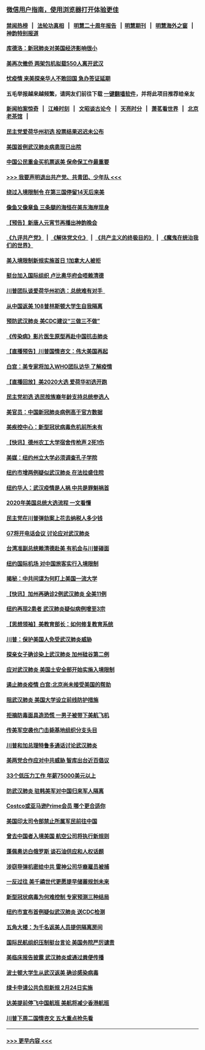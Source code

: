 ### [微信用户指南，使用浏览器打开体验更佳](https://github.com/gfw-breaker/banned-news1/blob/master/indexes/wechat-guide.md?t=0)
#### [禁闻热榜](热点新闻.md?t=0)  &nbsp;&nbsp;|&nbsp;&nbsp; [法轮功真相](https://github.com/gfw-breaker/truth/blob/master/README.md?t=0) &nbsp;&nbsp;|&nbsp;&nbsp; [明慧二十周年报告](https://github.com/gfw-breaker/mh-reports/blob/master/README.md?t=0) &nbsp;&nbsp;|&nbsp;&nbsp;[明慧期刊](https://github.com/gfw-breaker/mh-qikan) &nbsp;&nbsp;|&nbsp;&nbsp; [明慧海外之窗](https://github.com/gfw-breaker/mh-news/blob/master/README.md?t=0) &nbsp;&nbsp;|&nbsp;&nbsp; [神韵特别报道](https://github.com/gfw-breaker/mh-news/blob/master/shenyun.md?t=0)
#### [库德洛：新冠肺炎对美国经济影响很小](../pages/nsc412/n11844418.md?t=02050155) 
#### [美再次撤侨 两架包机拟载550人离开武汉](../pages/nsc412/n11844407.md?t=02050155) 
#### [忧疫情 来美探亲华人不敢回国 急办签证延期](../pages/nsc412/n11843344.md?t=02050155) 
#### 五毛举报越来越频繁，请网友们前往下载 [一键翻墙软件](https://github.com/gfw-breaker/ssr-accounts)，并将此项目推荐给亲友
#### [新闻拍案惊奇](https://github.com/gfw-breaker/banned-news1/blob/master/pages/link4.md) &nbsp;&nbsp;|&nbsp;&nbsp; [江峰时刻](https://github.com/gfw-breaker/banned-news1/blob/master/pages/link4.md) &nbsp;&nbsp;|&nbsp;&nbsp; [文昭谈古论今](https://github.com/gfw-breaker/banned-news1/blob/master/pages/link4.md) &nbsp;&nbsp;|&nbsp;&nbsp; [天亮时分](https://github.com/gfw-breaker/banned-news1/blob/master/pages/link4.md) &nbsp;&nbsp;|&nbsp;&nbsp; [萧茗看世界](https://github.com/gfw-breaker/banned-news1/blob/master/pages/link4.md) &nbsp;&nbsp;|&nbsp;&nbsp; [北京老茶馆](https://github.com/gfw-breaker/banned-news1/blob/master/pages/link4.md) &nbsp;&nbsp;|&nbsp;&nbsp; 
#### [民主党爱荷华州初选 投票结果迟迟未公布](../pages/nsc412/n11844207.md?t=02050155) 
#### [美国首例武汉肺炎病患现已出院](../pages/nsc412/n11842740.md?t=02050155) 
#### [中国公民重金买机票返美 保命保工作最重要](../pages/nsc412/n11843282.md?t=02050155) 
#### [>>> 我要声明退出共产党、共青团、少年队 <<<](https://github.com/begood0513/goodnews/blob/master/quit/letter.md) 
#### [绕过入境限制令  在第三国停留14天后来美](../pages/nsc412/n11843341.md?t=02050155) 
#### [像鱼又像章鱼 三条腿的海怪在美东海岸现身](../pages/nsc412/n11843092.md?t=02050155) 
#### [【预告】新唐人元宵节再播出神韵晚会](../pages/nsc412/n11843192.md?t=02050155) 
#### [《九评共产党》](https://github.com/begood0513/9ping.md/blob/master/README.md) &nbsp;|&nbsp; [《解体党文化》](../../../../jtdwh.md/blob/master/README.md)  &nbsp;|&nbsp; [《共产主义的终极目的》](../../../../gczydzjmd.md/blob/master/README.md) &nbsp;|&nbsp; [《魔鬼在统治我们的世界》](../../../../mgztzwmdsj.md/blob/master/README.md) 
#### [美入境限制新规实施首日 1加拿大人被拒](../pages/nsc412/n11843058.md?t=02050155) 
#### [挺台加入国际组织 卢比奥华府会唔赖清德](../pages/nsc412/n11843023.md?t=02050155) 
#### [川普团队谈爱荷华州初选：总统难有对手  ](../pages/nsc412/n11842867.md?t=02050155) 
#### [从中国返美 108普林斯顿大学生自我隔离](../pages/nsc412/n11842714.md?t=02050155) 
#### [预防武汉肺炎 美CDC建议“三做三不做”](../pages/nsc412/n11842700.md?t=02050155) 
#### [《传染病》影片医生原型再赴中国抗击肺炎](../pages/nsc412/n11842626.md?t=02050155) 
#### [【直播预告】川普国情咨文：伟大美国再起](../pages/nsc412/n11842079.md?t=02050155) 
#### [白宫：美专家将加入WHO团队访华 了解疫情](../pages/nsc412/n11842198.md?t=02050155) 
#### [【直播回放】美2020大选 爱荷华初选开跑](../pages/nsc412/n11841820.md?t=02050155) 
#### [民主党初选 选民按族裔年龄支持总统参选人](../pages/nsc412/n11842239.md?t=02050155) 
#### [美官员：中国新冠肺炎病例高于官方数据](../pages/nsc412/n11842452.md?t=02050155) 
#### [美疾控中心：新型冠状病毒危机前所未有](../pages/nsc412/n11842406.md?t=02050155) 
#### [【快讯】德州农工大学宿舍传枪声 2死1伤](../pages/nsc412/n11842279.md?t=02050155) 
#### [美媒：纽约州立大学必须调查孔子学院](../pages/nsc412/n11840637.md?t=02050155) 
#### [纽约市增两例疑似武汉肺炎 在法拉盛住院](../pages/nsc412/n11840625.md?t=02050155) 
#### [纽约华人：武汉疫情是人祸 中共是罪魁祸首](../pages/nsc412/n11840631.md?t=02050155) 
#### [2020年美国总统大选流程 一文看懂](../pages/nsc412/n11842056.md?t=02050155) 
#### [民主党在川普弹劾案上花去纳税人多少钱](../pages/nsc412/n11841941.md?t=02050155) 
#### [G7将开电话会议 讨论应对武汉肺炎](../pages/nsc412/n11841658.md?t=02050155) 
#### [台湾准副总统赖清德赴美 有机会与川普碰面](../pages/nsc412/n11841332.md?t=02050155) 
#### [纽约国际机场  对中国旅客实行入境限制](../pages/nsc412/n11840619.md?t=02050155) 
#### [揭秘：中共间谍为何盯上美国一流大学](../pages/nsc412/n11840270.md?t=02050155) 
#### [【快讯】加州再确诊2例武汉肺炎 全美11例](../pages/nsc412/n11840339.md?t=02050155) 
#### [纽约再现2患者 武汉肺炎疑似病例增至3宗](../pages/nsc412/n11840010.md?t=02050155) 
#### [【思想领袖】美教育部长：如何修复教育系统](../pages/nsc412/n11690865.md?t=02050155) 
#### [川普：保护美国人免受武汉肺炎威胁](../pages/nsc412/n11839718.md?t=02050155) 
#### [探亲女子确诊染上武汉肺炎 加州硅谷第二例](../pages/nsc412/n11839784.md?t=02050155) 
#### [应对武汉肺炎 美国土安全部开始实施入境限制](../pages/nsc412/n11839729.md?t=02050155) 
#### [遏止肺炎疫情 白宫:北京尚未接受美国的帮助](../pages/nsc412/n11839660.md?t=02050155) 
#### [阻武汉肺炎 美国大学设立前线防护措施](../pages/nsc412/n11839479.md?t=02050155) 
#### [拒摘防毒面具造恐慌 一男子被带下美航飞机](../pages/nsc412/n11839455.md?t=02050155) 
#### [传美军空袭也门击毙基地组织分支头目](../pages/nsc412/n11839210.md?t=02050155) 
#### [川普和加总理特鲁多通话讨论武汉肺炎](../pages/nsc412/n11839128.md?t=02050155) 
#### [美两党合作应对中共威胁 智库出台近百倡议](../pages/nsc412/n11838437.md?t=02050155) 
#### [33个低压力工作 年薪75000美元以上](../pages/nsc412/n11834441.md?t=02050155) 
#### [防武汉肺炎 驻韩美军对中国归来军人隔离](../pages/nsc412/n11838970.md?t=02050155) 
#### [Costco或亚马逊Prime会员 哪个更合适你](../pages/nsc412/n11834459.md?t=02050155) 
#### [美国印太司令部禁止所属军民前往中国](../pages/nsc412/n11838418.md?t=02050155) 
#### [曾去中国者入境美国 航空公司将执行新规则](../pages/nsc412/n11838375.md?t=02050155) 
#### [蓬佩奥访白俄罗斯 谈石油供应和人权话题](../pages/nsc412/n11838242.md?t=02050155) 
#### [涉窃导弹机密给中共 雷神公司华裔雇员被捕](../pages/nsc412/n11838129.md?t=02050155) 
#### [一反过往 美千禧世代更愿提早储蓄规划未来](../pages/nsc412/n11837601.md?t=02050155) 
#### [新型冠状病毒为何难控制 专家预测三种结局](../pages/nsc412/n11838002.md?t=02050155) 
#### [纽约市宣布首例疑似武汉肺炎 送CDC检测](../pages/nsc412/n11837852.md?t=02050155) 
#### [五角大楼：为千名返美人员提供隔离房间](../pages/nsc412/n11837831.md?t=02050155) 
#### [国际民航组织压制挺台言论 美国务院严厉谴责](../pages/nsc412/n11837791.md?t=02050155) 
#### [美临床报告披露 武汉肺炎或通过粪便传播](../pages/nsc412/n11837626.md?t=02050155) 
#### [波士顿大学生从武汉返美 确诊感染病毒](../pages/nsc412/n11837580.md?t=02050155) 
#### [绿卡申请公共负担新规 2月24日实施](../pages/nsc412/n11836634.md?t=02050155) 
#### [达美提前停飞中国航班 美航将减少香港航班](../pages/nsc412/n11837649.md?t=02050155) 
#### [川普下周二国情咨文 五大重点抢先看](../pages/nsc412/n11837512.md?t=02050155) 

----
#### [ >>> 更早内容 <<< ](../indexes/nsc412-earlier.md)

